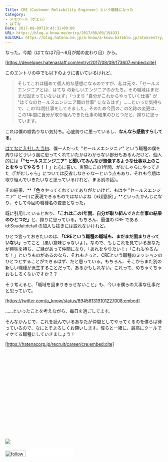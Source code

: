 ```yaml
---
Title: CRE（Customer Reliability Engineer）という職種になった
Category:
- メモワール（ポエム）
- はてな
Date: 2017-08-09T19:43:31+09:00
URL: https://blog.a-know.me/entry/2017/08/09/194331
EditURL: https://blog.hatena.ne.jp/a-know/a-know.hateblo.jp/atom/entry/8599973812287134755
---
```


なった。今期（はてなは7月〜8月が期の変わり目）から。


[https://developer.hatenastaff.com/entry/2017/08/09/173607:embed:cite]



このエントリの中でも以下のように書いているけれど、


> そしてこれは極めて個人的な感想になるのですが、私は元々、「セールスエンジニアとは、はてな の新しいエンジニアのかたち。その職域はまだまだ固まっていないはず」「つまり "自分がこれからやっていく仕事" が "はてなのセールスエンジニア職の仕事" になるはず」......といった気持ちで、この1年間仕事をしてきました。そのため今回のこの名称の変更は、この1年間に自分が取り組んできた仕事の結果のひとつだと、誇りに思っています。


これは僕の嘘偽りない気持ち。心底誇りに思っているし、<b>なんなら感動すらしてる</b>。


[はてなに入社した当初](https://blog.a-know.me/entry/2016/07/19/133701)、僕一人だった "セールスエンジニア" という職種の僕を周りはどういう風に思ってくれていたかはわからない部分もあるんだけど、個人的には<b>「"セールスエンジニア" と聞いてみんなが想像するような仕事以上のことをやってやろう！！」</b>と心に誓い、実際にこの1年間、がむしゃらにやってきた（「がむしゃら」については反省しなきゃなーという点もあり、それも今期は取り組んでいきたいなと思っているけれど、まぁ別の話）。


その結果、**「色々やってくれていてありがたいけど、もはや "セールスエンジニア" と一口に表現できるものではないよね（※超意訳）」**といったかんじになり、そして今回の職種名の変更となった。


既に引用しているとおり、<b>「これはこの1年間、自分が取り組んできた仕事の結果のひとつだ」</b>と、誇りに思っている。もちろん、最強の CRE である id:Soudai:detail の加入も抜きには語れないけれど。


ひとつ言っておきたいのは、<b>「CREという職種の職域も、まだまだ固まりきっていない」</b>ってこと（悪い意味じゃないよ）。なので、もしこれを見ているあなたが興味を持ち、ご縁があって仲間になり、「あれをやりたい！」「これもやるんだ！」というものがあるのなら、それもきっと、CREという職種のミッションのひとつとすることができるはず、だと思っている。もちろん、そこからまた別の新しい職種が派生することだって、あるかもしれない。これって、めちゃくちゃおもしろくないですか？？


そう考えると、「職域を固まりきらせないこと」も、今いる僕らの大事な仕事だと思っていて。




[https://twitter.com/a_know/status/894561319101227008:embed]




......といったことを考えながら、毎日を過ごしてます。


そんなかんじで、これを読んでいるあなたが仲間としてやってくるのを僕らは待っているので、なにとぞよろしくお願いします。僕らと一緒に、最高にクールでイケてる職種にしていきましょう！




[https://hatenacorp.jp/recruit/career/cre:embed:cite]




<div>
<br>
<script async src="//pagead2.googlesyndication.com/pagead/js/adsbygoogle.js"></script>
<!-- article-bottom2 -->
<ins class="adsbygoogle"
     style="display:inline-block;width:300px;height:250px"
     data-ad-client="ca-pub-3463034538369189"
     data-ad-slot="5274552934"></ins>
<script>
(adsbygoogle = window.adsbygoogle || []).push({});
</script>

<a href="http://bit.ly/pixe-la" target='blank' rel="nofollow"><img src="https://cdn-ak.f.st-hatena.com/images/fotolife/a/a-know/20170405/20170405220342.png"></a>
<br>
</div>

<div>
<a href='http://cloud.feedly.com/#subscription%2Ffeed%2Fhttp%3A%2F%2Fblog.a-know.me%2Ffeed'  target='blank'><img id='feedlyFollow' src='//s3.feedly.com/img/follows/feedly-follow-rectangle-volume-small_2x.png' alt='follow us in feedly' width='65' height='20'></a>



<iframe src="//blog.hatena.ne.jp/a-know/a-know.hateblo.jp/subscribe/iframe" allowtransparency="true" frameborder="0" scrolling="no" width="150" height="28"></iframe>
</div>


<script src="https://moshi-moshi.moshimo.works/moshimoshi/a_know_blog/2017-08-09-194331?title=CRE%EF%BC%88Customer%20Reliability%20Engineer%EF%BC%89%E3%81%A8%E3%81%84%E3%81%86%E8%81%B7%E7%A8%AE%E3%81%AB%E3%81%AA%E3%81%A3%E3%81%9F"></script>
